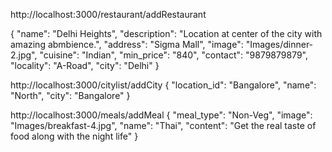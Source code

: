 http://localhost:3000/restaurant/addRestaurant

{
    "name": "Delhi Heights",
    "description": "Location at center of the city with amazing abmbience.",
    "address": "Sigma Mall",
    "image": "Images/dinner-2.jpg",
    "cuisine": "Indian",
    "min_price": "840",
    "contact": "9879879879",
    "locality": "A-Road",
    "city": "Delhi"
}


http://localhost:3000/citylist/addCity
{
    "location_id": "Bangalore",
    "name": "North",
    "city": "Bangalore"
}


http://localhost:3000/meals/addMeal
{
    "meal_type": "Non-Veg",
    "image": "Images/breakfast-4.jpg",
    "name": "Thai",
    "content": "Get the real taste of food along with the night life"
}
